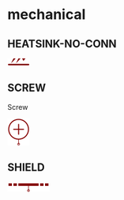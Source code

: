 # mechanical

## HEATSINK-NO-CONN
![HEATSINK-NO-CONN__1__1](/images/mechanical__HEATSINK-NO-CONN__1__1.png?raw=true) 
## SCREW
Screw

![SCREW__1__1](/images/mechanical__SCREW__1__1.png?raw=true) 
## SHIELD
![SHIELD__1__1](/images/mechanical__SHIELD__1__1.png?raw=true) 
